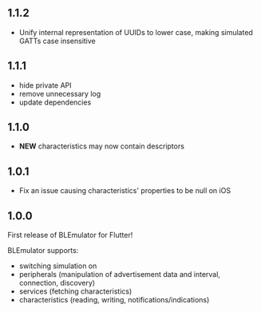## 1.1.2

* Unify internal representation of UUIDs to lower case, making simulated GATTs case insensitive

## 1.1.1

* hide private API
* remove unnecessary log
* update dependencies

## 1.1.0

* **NEW** characteristics may now contain descriptors

## 1.0.1

* Fix an issue causing characteristics' properties to be null on iOS

## 1.0.0
First release of BLEmulator for Flutter!

BLEmulator supports:
* switching simulation on
* peripherals (manipulation of advertisement data and interval, connection, discovery)
* services (fetching characteristics)
* characteristics (reading, writing, notifications/indications)

